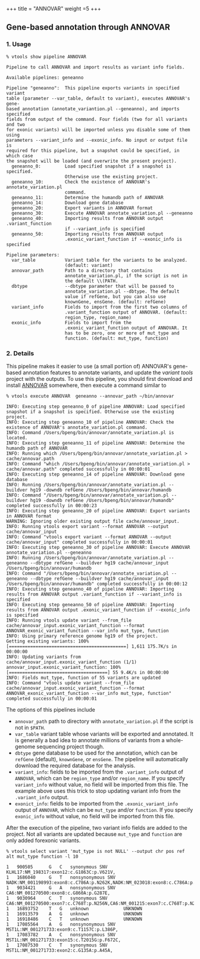 
+++
title = "ANNOVAR"
weight =5
+++



## Gene-based annotation through ANNOVAR



### 1. Usage

    % vtools show pipeline ANNOVAR
    
    Pipeline to call ANNOVAR and import results as variant info fields.
    
    Available pipelines: geneanno
    
    Pipeline "geneanno":  This pipeline exports variants in specified variant
    table (parameter --var_table, default to variant), executes ANNOVAR's gene-
    based annotation (annotate_variantion.pl --geneanno), and imports specified
    fields from output of the command. Four fields (two for all variants and two
    for exonic variants) will be imported unless you disable some of them using
    parameters --variant_info and --exonic_info. No input or output file is
    required for this pipeline, but a snapshot could be specified, in which case
    the snapshot will be loaded (and overwrite the present project).
      geneanno_0:         Load specified snapshot if a snapshot is specified.
                          Otherwise use the existing project.
      geneanno_10:        Check the existence of ANNOVAR's annotate_variation.pl
                          command.
      geneanno_11:        Determine the humandb path of ANNOVAR
      geneanno_14:        Download gene database
      geneanno_20:        Export variants in ANNOVAR format
      geneanno_30:        Execute ANNOVAR annotate_variation.pl --geneanno
      geneanno_40:        Importing results from ANNOVAR output .variant_function
                          if --variant_info is specified
      geneanno_50:        Importing results from ANNOVAR output
                          .exonic_variant_function if --exonic_info is specified
    
    Pipeline parameters:
      var_table           Variant table for the variants to be analyzed.
                          (default: variant)
      annovar_path        Path to a directory that contains
                          annotate_variation.pl, if the script is not in
                          the default \\(PATH.
      dbtype              --dbtype parameter that will be passed to
                          annotate_variation.pl --dbtype. The default
                          value if refGene, but you can also use
                          knownGene, ensGene. (default: refGene)
      variant_info        Fields to import from the first two columns of
                          .variant_function output of ANNOVAR. (default:
                          region_type, region_name)
      exonic_info         Fields to import from the
                          .exonic_variant_function output of ANNOVAR. It
                          has to be zero, one or more of mut_type and
                          function. (default: mut_type, function)
    



### 2. Details

This pipeline makes it easier to use (a small portion of) ANNOVAR's gene-based annotation features to annotate variants, and update the *variant tools* project with the outputs. To use this pipeline, you should first download and install [ANNOVAR][1] somewhere, then execute a command similar to 



    % vtools execute ANNOVAR  geneanno --annovar_path ~/bin/annovar

    INFO: Executing step geneanno_0 of pipeline ANNOVAR: Load specified snapshot if a snapshot is specified. Otherwise use the existing project.
    INFO: Executing step geneanno_10 of pipeline ANNOVAR: Check the existence of ANNOVAR's annotate_variation.pl command.
    INFO: Command /Users/bpeng/bin/annovar/annotate_variation.pl is located.
    INFO: Executing step geneanno_11 of pipeline ANNOVAR: Determine the humandb path of ANNOVAR
    INFO: Running which /Users/bpeng/bin/annovar/annotate_variation.pl > cache/annovar.path
    INFO: Command "which /Users/bpeng/bin/annovar/annotate_variation.pl > cache/annovar.path" completed successfully in 00:00:01
    INFO: Executing step geneanno_14 of pipeline ANNOVAR: Download gene database
    INFO: Running /Users/bpeng/bin/annovar/annotate_variation.pl --buildver hg19 -downdb refGene /Users/bpeng/bin/annovar/humandb
    INFO: Command "/Users/bpeng/bin/annovar/annotate_variation.pl --buildver hg19 -downdb refGene /Users/bpeng/bin/annovar/humandb" completed successfully in 00:00:23
    INFO: Executing step geneanno_20 of pipeline ANNOVAR: Export variants in ANNOVAR format
    WARNING: Ignoring older existing output file cache/annovar_input.
    INFO: Running vtools export variant --format ANNOVAR --output cache/annovar_input
    INFO: Command "vtools export variant --format ANNOVAR --output cache/annovar_input" completed successfully in 00:00:01
    INFO: Executing step geneanno_30 of pipeline ANNOVAR: Execute ANNOVAR annotate_variation.pl --geneanno
    INFO: Running /Users/bpeng/bin/annovar/annotate_variation.pl --geneanno --dbtype refGene --buildver hg19 cache/annovar_input /Users/bpeng/bin/annovar/humandb
    INFO: Command "/Users/bpeng/bin/annovar/annotate_variation.pl --geneanno --dbtype refGene --buildver hg19 cache/annovar_input /Users/bpeng/bin/annovar/humandb" completed successfully in 00:00:12
    INFO: Executing step geneanno_40 of pipeline ANNOVAR: Importing results from ANNOVAR output .variant_function if --variant_info is specified
    INFO: Executing step geneanno_50 of pipeline ANNOVAR: Importing results from ANNOVAR output .exonic_variant_function if --exonic_info is specified
    INFO: Running vtools update variant --from_file cache/annovar_input.exonic_variant_function --format ANNOVAR_exonic_variant_function --var_info mut_type, function
    INFO: Using primary reference genome hg19 of the project.
    Getting existing variants: 100% [============================================] 1,611 175.7K/s in 00:00:00
    INFO: Updating variants from cache/annovar_input.exonic_variant_function (1/1)
    annovar_input.exonic_variant_function: 100% [=====================================] 55 9.4K/s in 00:00:00
    INFO: Fields mut_type, function of 55 variants are updated
    INFO: Command "vtools update variant --from_file cache/annovar_input.exonic_variant_function --format ANNOVAR_exonic_variant_function --var_info mut_type, function" completed successfully in 00:00:01
    

The options of this pipelines include 



*   `annovar_path` path to directory with `annotate_variation.pl` if the script is not in `$PATH`. 
*   `var_table` variant table whose variants will be exported and annotated. It is generally a bad idea to annotate millions of variants from a whole-genome sequencing project though. 
*   `dbtype` gene database to be used for the annotation, which can be `refGene` (default), `knownGene`, or `ensGene`. The pipeline will automatically download the required database for the analysis. 
*   `variant_info`: fields to be imported from the `.variant_info` output of `ANNOVAR`, which can be `region_type` and/or `region_name`. If you specify `variant_info` without value, no field will be imported from this file. The example above uses this trick to stop updating variant info from the `.variant_info` output. 
*   `exonict_info`: fields to be imported from the `.exonic_variant_info` output of `ANNOVAR`, which can be `mut_type` and/or `function`. If you specify `exonic_info` without value, no field will be imported from this file. 

After the execution of the pipeline, two variant info fields are added to the project. Not all variants are updated because `mut_type` and `function` are only added forexonic variants. 



    % vtools select variant 'mut_type is not NULL' --output chr pos ref alt mut_type function -l 10

    1	900505  	G	C	synonymous SNV   	KLHL17:NM_198317:exon12:c.G1863C:p.V621V,
    1	1686040 	G	T	nonsynonymous SNV	NADK:NM_001198993:exon8:c.C786A:p.N262K,NADK:NM_023018:exon8:c.C786A:p.N262K,NADK:NM_001198995:exon6:c.C690A:p.N230K,NADK:NM_001198994:exon10:c.C1221A:p.N407K,
    1	9034421 	G	A	nonsynonymous SNV	CA6:NM_001270500:exon8:c.G860A:p.G287E,
    1	9030964 	C	T	synonymous SNV   	CA6:NM_001270500:exon7:c.C768T:p.N256N,CA6:NM_001215:exon7:c.C768T:p.N256N,CA6:NM_001270502:exon5:c.C384T:p.N128N,CA6:NM_001270501:exon6:c.C588T:p.N196N,
    1	16893752	T	G	unknown          	UNKNOWN
    1	16913579	A	G	unknown          	UNKNOWN
    1	16918486	C	T	unknown          	UNKNOWN
    1	17085564	A	G	nonsynonymous SNV	MST1L:NM_001271733:exon9:c.T1157C:p.L386P,
    1	17083782	A	C	nonsynonymous SNV	MST1L:NM_001271733:exon15:c.T2015G:p.F672C,
    1	17087530	C	T	synonymous SNV   	MST1L:NM_001271733:exon2:c.G135A:p.A45A,

 [1]: http://www.openbioinformatics.org/annovar/